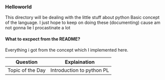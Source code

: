 ### Helloworld
This directory will be dealing with the little stuff about python
Basic concept of the language.
I just hope to keep on doing these (documenting) cause am not gonna lie I procastinate a lot

#### What to excpect from the README?
Everything i got from the concept which I implemented here.

| Question | Explaination |
| --- | --- |
| Topic of the Day | Introduction to python PL |
